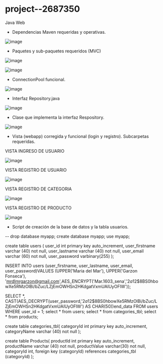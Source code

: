 # project--2687350
 Java Web

- Dependencias Maven requeridas y operativas.

![image](https://github.com/margarzon/project--2687350/assets/125483628/03bdbf4d-78e7-459d-b42e-abf763204db5)

- Paquetes y sub-paquetes requeridos (MVC)

![image](https://github.com/margarzon/project--2687350/assets/125483628/8c1ba76c-6892-40f1-9185-36cf34f3e01e)

![image](https://github.com/margarzon/project--2687350/assets/125483628/5c14ee4b-cf3e-47ac-9abb-934e8e8d83f5)

- ConnectionPool funcional.

![image](https://github.com/margarzon/project--2687350/assets/125483628/70d162cd-a98a-4372-9c1e-d3058955b3f8)

- Interfaz Repository.java

![image](https://github.com/margarzon/project--2687350/assets/125483628/9923b036-8e7b-4759-8e54-5494acc23ab3)

- Clase que implementa la interfaz Respository.

![image](https://github.com/margarzon/project--2687350/assets/125483628/feced0dc-718d-44c0-8c15-44c132f16f2a)

- Vista (webapp) corregida y funcional (login y registro). Subcarpetas requeridas.

VISTA INGRESO DE USUARIO

![image](https://github.com/margarzon/project--2687350/assets/125483628/95298811-c4f0-410f-b2f1-240bbab7faa4)

VISTA REGISTRO DE USUARIO

![image](https://github.com/margarzon/project--2687350/assets/125483628/01f87aea-4371-45c7-b2f2-144e9af3e22e)

VISTA REGISTRO DE CATEGORIA

![image](https://github.com/margarzon/project--2687350/assets/125483628/6d108dc8-b894-4cdd-a9f3-12edea81962e)

VISTA REGISTRO DE PRODUCTO

![image](https://github.com/margarzon/project--2687350/assets/125483628/a58df1df-0f06-4fbb-88c1-45c028ef5ad6)


- Script de creación de la base de datos y la tabla usuarios.

-- drop database myapp;
create database myapp;
use myapp;

create table users (
user_id int primary key auto_increment,
user_firstname varchar (40) not null,
user_lastname varchar (40) not null,
user_email varchar (60) not null,
user_password varbinary(255)
);

INSERT INTO users (user_firstname, user_lastname, user_email, user_password)VALUES (UPPER('Maria del Mar'), UPPER('Garzon Fonseca'), 'mrdlmrgarzon@gmail.com',AES_ENCRYPT('Mar.1603_sena','$2a$12$8BS0hbowXe5RMzOlBi/bZuc/LZjEmOWHSn2HKdgatVxmUAIUyOFlW'));

SELECT *, CAST(AES_DECRYPT(user_password,'$2a$12$8BS0hbowXe5RMzOlBi/bZuc/LZjEmOWHSn2HKdgatVxmUAIUyOFlW') AS CHAR(50))end_data FROM users WHERE user_id = 1;
select * from users;
select * from categories_tbl;
select * from products;

create table categories_tbl(
categoryId  int primary key auto_increment,
categoryName varchar (40) not null
);


create table Products(
productId int primary key auto_increment,
productName varchar (40) not null,
productValue varchar(30) not null,
categoryId  int,
foreign key (categoryId) references categories_tbl (categoryId)
);

